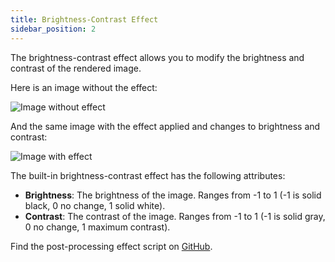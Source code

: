 ```yaml
---
title: Brightness-Contrast Effect
sidebar_position: 2
---
```


The brightness-contrast effect allows you to modify the brightness and contrast of the rendered image.

Here is an image without the effect:

![Image without effect][1]

And the same image with the effect applied and changes to brightness and contrast:

![Image with effect][2]

The built-in brightness-contrast effect has the following attributes:

* **Brightness**: The brightness of the image. Ranges from -1 to 1 (-1 is solid black, 0 no change, 1 solid white).
* **Contrast**: The contrast of the image. Ranges from -1 to 1 (-1 is solid gray, 0 no change, 1 maximum contrast).

Find the post-processing effect script on [GitHub][3].

[1]: /images/platform/posteffects/without_effects.png
[2]: /images/platform/posteffects/with_brightness_contrast.png
[3]: https://github.com/playcanvas/engine/blob/main/scripts/posteffects/posteffect-brightnesscontrast.js
